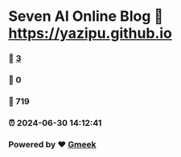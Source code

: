 # Seven AI Online Blog :link: https://yazipu.github.io 
### :page_facing_up: [3](https://yazipu.github.io/tag.html) 
### :speech_balloon: 0 
### :hibiscus: 719 
### :alarm_clock: 2024-06-30 14:12:41 
### Powered by :heart: [Gmeek](https://github.com/Meekdai/Gmeek)
